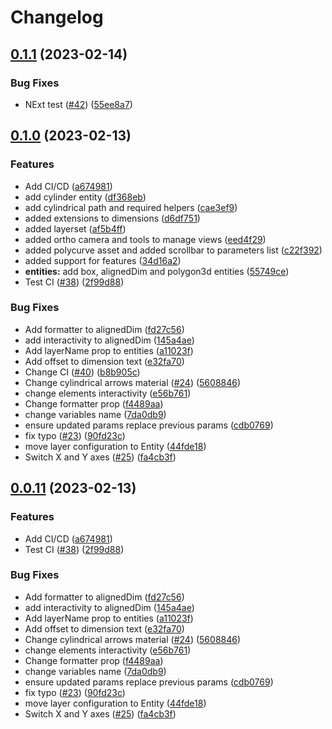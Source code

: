 # Changelog

## [0.1.1](https://github.com/leviat-tech/draft3d/compare/v0.1.0...v0.1.1) (2023-02-14)


### Bug Fixes

* NExt test ([#42](https://github.com/leviat-tech/draft3d/issues/42)) ([55ee8a7](https://github.com/leviat-tech/draft3d/commit/55ee8a7efec3fd37670f4cb955950183600d7bb1))

## [0.1.0](https://github.com/leviat-tech/draft3d/compare/v0.0.11...v0.1.0) (2023-02-13)


### Features

* Add CI/CD ([a674981](https://github.com/leviat-tech/draft3d/commit/a674981efc06227fdd4068e1334d41b0019ac574))
* add cylinder entity ([df368eb](https://github.com/leviat-tech/draft3d/commit/df368ebed1892f52f596b58e49c32a34ae7ac549))
* add cylindrical path and required helpers ([cae3ef9](https://github.com/leviat-tech/draft3d/commit/cae3ef9f2902d55c69a19814e3dd4a7fb26ba4a0))
* added extensions to dimensions ([d6df751](https://github.com/leviat-tech/draft3d/commit/d6df751433eae1d70a928872602576070d47862b))
* added layerset ([af5b4ff](https://github.com/leviat-tech/draft3d/commit/af5b4ffb46ee85f4c5d5315e14d7a61a221d14bd))
* added ortho camera and tools to manage views ([eed4f29](https://github.com/leviat-tech/draft3d/commit/eed4f29a601447462a3f81d8f9d6fc7ded310481))
* added polycurve asset and added scrollbar to parameters list ([c22f392](https://github.com/leviat-tech/draft3d/commit/c22f3929fe5048de5feb18524175522d4fa7a1bd))
* added support for features ([34d16a2](https://github.com/leviat-tech/draft3d/commit/34d16a2260f4ab6b7865945a543129b7efb97e0e))
* **entities:** add box, alignedDim and polygon3d entities ([55749ce](https://github.com/leviat-tech/draft3d/commit/55749cecdcc7ca929e5535b76faf11278dc93f5e))
* Test CI ([#38](https://github.com/leviat-tech/draft3d/issues/38)) ([2f99d88](https://github.com/leviat-tech/draft3d/commit/2f99d8817aa2d1732f4b5a1892cdf258d19746d7))


### Bug Fixes

* Add formatter to alignedDim ([fd27c56](https://github.com/leviat-tech/draft3d/commit/fd27c56ebd5113b4ef2653c321773ee524bf4c92))
* add interactivity to alignedDim ([145a4ae](https://github.com/leviat-tech/draft3d/commit/145a4aecc8238a5838f8dce3ba52b1119b524cd4))
* Add layerName prop to entities ([a11023f](https://github.com/leviat-tech/draft3d/commit/a11023f4a482279d005185aca64fb5c9a0fb0c4d))
* Add offset to dimension text ([e32fa70](https://github.com/leviat-tech/draft3d/commit/e32fa700fb7bc897ab27b6cceebfe45963172029))
* Change CI ([#40](https://github.com/leviat-tech/draft3d/issues/40)) ([b8b905c](https://github.com/leviat-tech/draft3d/commit/b8b905c3340a234248b6322a3e966d8ce96613d7))
* Change cylindrical arrows material ([#24](https://github.com/leviat-tech/draft3d/issues/24)) ([5608846](https://github.com/leviat-tech/draft3d/commit/56088460f9b7a6a8672f8d085ee51ca129d0c092))
* change elements interactivity ([e56b761](https://github.com/leviat-tech/draft3d/commit/e56b761455576e87bf303188e7c42194036a763b))
* Change formatter prop ([f4489aa](https://github.com/leviat-tech/draft3d/commit/f4489aaeaabaf72f5ba4903a31354111e80b5e9b))
* change variables name ([7da0db9](https://github.com/leviat-tech/draft3d/commit/7da0db91ba299c548fc178772c6ed7282dd0f2f3))
* ensure updated params replace previous params ([cdb0769](https://github.com/leviat-tech/draft3d/commit/cdb0769542c10e0d76b5919087a9f148beeeada2))
* fix typo ([#23](https://github.com/leviat-tech/draft3d/issues/23)) ([90fd23c](https://github.com/leviat-tech/draft3d/commit/90fd23c759e2b46a14620beeddb72479b0e4a814))
* move layer configuration to Entity ([44fde18](https://github.com/leviat-tech/draft3d/commit/44fde1854ba8cb88c87ce007fd959aea6d2d9e3e))
* Switch X and Y axes ([#25](https://github.com/leviat-tech/draft3d/issues/25)) ([fa4cb3f](https://github.com/leviat-tech/draft3d/commit/fa4cb3fc9a7abb4df77fb8b2d972bf3503cef2dc))

## [0.0.11](https://github.com/leviat-tech/draft3d/compare/v0.0.2...v0.0.11) (2023-02-13)


### Features

* Add CI/CD ([a674981](https://github.com/leviat-tech/draft3d/commit/a674981efc06227fdd4068e1334d41b0019ac574))
* Test CI ([#38](https://github.com/leviat-tech/draft3d/issues/38)) ([2f99d88](https://github.com/leviat-tech/draft3d/commit/2f99d8817aa2d1732f4b5a1892cdf258d19746d7))


### Bug Fixes

* Add formatter to alignedDim ([fd27c56](https://github.com/leviat-tech/draft3d/commit/fd27c56ebd5113b4ef2653c321773ee524bf4c92))
* add interactivity to alignedDim ([145a4ae](https://github.com/leviat-tech/draft3d/commit/145a4aecc8238a5838f8dce3ba52b1119b524cd4))
* Add layerName prop to entities ([a11023f](https://github.com/leviat-tech/draft3d/commit/a11023f4a482279d005185aca64fb5c9a0fb0c4d))
* Add offset to dimension text ([e32fa70](https://github.com/leviat-tech/draft3d/commit/e32fa700fb7bc897ab27b6cceebfe45963172029))
* Change cylindrical arrows material ([#24](https://github.com/leviat-tech/draft3d/issues/24)) ([5608846](https://github.com/leviat-tech/draft3d/commit/56088460f9b7a6a8672f8d085ee51ca129d0c092))
* change elements interactivity ([e56b761](https://github.com/leviat-tech/draft3d/commit/e56b761455576e87bf303188e7c42194036a763b))
* Change formatter prop ([f4489aa](https://github.com/leviat-tech/draft3d/commit/f4489aaeaabaf72f5ba4903a31354111e80b5e9b))
* change variables name ([7da0db9](https://github.com/leviat-tech/draft3d/commit/7da0db91ba299c548fc178772c6ed7282dd0f2f3))
* ensure updated params replace previous params ([cdb0769](https://github.com/leviat-tech/draft3d/commit/cdb0769542c10e0d76b5919087a9f148beeeada2))
* fix typo ([#23](https://github.com/leviat-tech/draft3d/issues/23)) ([90fd23c](https://github.com/leviat-tech/draft3d/commit/90fd23c759e2b46a14620beeddb72479b0e4a814))
* move layer configuration to Entity ([44fde18](https://github.com/leviat-tech/draft3d/commit/44fde1854ba8cb88c87ce007fd959aea6d2d9e3e))
* Switch X and Y axes ([#25](https://github.com/leviat-tech/draft3d/issues/25)) ([fa4cb3f](https://github.com/leviat-tech/draft3d/commit/fa4cb3fc9a7abb4df77fb8b2d972bf3503cef2dc))
